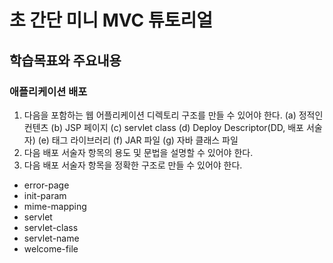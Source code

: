 # 초 간단 미니 MVC 튜토리얼
## 학습목표와 주요내용
### 애플리케이션 배포
1. 다음을 포함하는 웹 어플리케이션 디렉토리 구조를 만들 수 있어야 한다. (a) 정적인 컨텐츠 (b) JSP 페이지 (c) servlet class (d) Deploy Descriptor(DD, 배포 서술자) (e) 태그 라이브러리 (f) JAR 파일 (g) 자바 클래스 파일
2. 다음 배포 서술자 항목의 용도 및 문법을 설명할 수 있어야 한다.
3. 다음 배포 서술자 항목을 정확한 구조로 만들 수 있어야 한다.
  * error-page
  * init-param
  * mime-mapping
  * servlet
  * servlet-class
  * servlet-name
  * welcome-file

